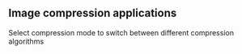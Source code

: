 ## Image compression applications

Select compression mode to switch between different compression algorithms
